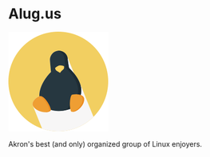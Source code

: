 # Alug.us
![](images/landing_page/alug2.svg)

Akron's best (and only) organized group of Linux enjoyers.
